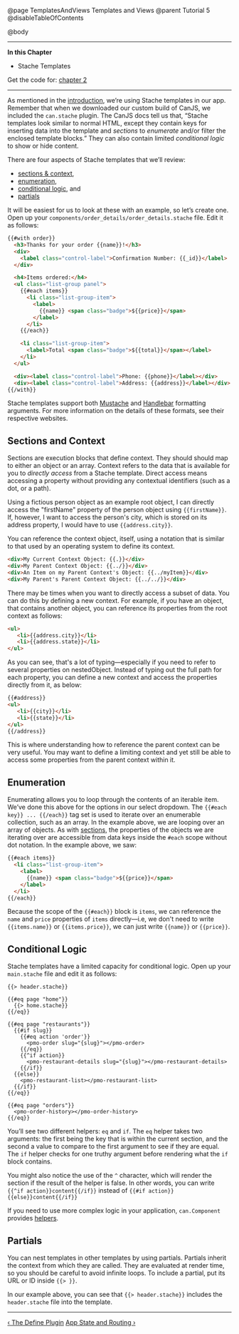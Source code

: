 @page TemplatesAndViews Templates and Views
@parent Tutorial 5
@disableTableOfContents

@body

<div class="getting-started">

- - - -
**In this Chapter**
 - Stache Templates

Get the code for: [chapter 2](https://github.com/bitovi/canjs/blob/minor/guides/examples/PlaceMyOrder/ch-2_canjs-getting-started.zip?raw=true)

- - -

As mentioned in the [introduction](/guides/Tutorial.html), we’re using Stache templates in
our app. Remember that when we downloaded our custom build of CanJS, we
included the `can.stache` plugin. The CanJS docs tell us that,
“Stache templates look similar to normal HTML, except they contain keys for
inserting data into the template and *sections* to *enumerate* and/or filter
the enclosed template blocks.” They can also contain limited *conditional
logic* to show or hide content.

There are four aspects of Stache templates that we’ll review:

- [sections & context](#context),
- [enumeration](#enumeration),
- [conditional logic](#conditionallogic), and
- [partials](#partials)

It will be easiest for us to look at these with an example, so let’s create
one. Open up your `components/order_details/order_details.stache` file.
Edit it as follows:


```html
{{#with order}}
  <h3>Thanks for your order {{name}}!</h3>
  <div>
  	<label class="control-label">Confirmation Number: {{_id}}</label>
  </div>

  <h4>Items ordered:</h4>
  <ul class="list-group panel">
    {{#each items}}
      <li class="list-group-item">
        <label>
          {{name}} <span class="badge">${{price}}</span>
        </label>
      </li>
    {{/each}}

    <li class="list-group-item">
      <label>Total <span class="badge">${{total}}</span></label>
    </li>
  </ul>

  <div><label class="control-label">Phone: {{phone}}</label></div>
  <div><label class="control-label">Address: {{address}}</label></div>
{{/with}}
```

Stache templates support both [Mustache](https://github.com/janl/mustache.js/)
and [Handlebar](http://handlebarsjs.com/) formatting arguments. For more
information on the details of these formats, see their respective websites.

<a name="context"></a>
## Sections and Context
Sections are execution blocks that define context. They should should map to either an object
or an array. Context refers to the data that is available for you to _directly access_ from a Stache template.
Direct access means accessing a property without providing any contextual identifiers (such as a dot, 
or a path). 

Using a fictious person object as an example root object, I can directly access the "firstName" 
property of the person object using `{{firstName}}`. If, however, I want to access the person's city, 
which is stored on its address property, I would have to use `{{address.city}}`.

You can reference the context object, itself, using a notation that is similar to that used
by an operating system to define its context.

```html
<div>My Current Context Object: {{.}}</div> 
<div>My Parent Context Object: {{../}}</div> 
<div>An Item on my Parent Context's Object: {{../myItem}}</div>
<div>My Parent's Parent Context Object: {{../../}}</div>
```

There may be times when you want to directly access a subset of data. You can do this by 
defining a new context. For example, if you have an object, that contains another object, 
you can reference its properties from the root context as follows:

```html
<ul>
   <li>{{address.city}}</li>
   <li>{{address.state}}</li>
</ul>
```
As you can see, that's a lot of typing&mdash;especially if you need to refer to several
properties on nestedObject. Instead of typing out the full path for each property, you can define
a new context and access the properties directly from it, as below:

```html
{{#address}}
<ul>
   <li>{{city}}</li>
   <li>{{state}}</li>
</ul>
{{/address}}
```

This is where understanding how to reference the parent context can be very useful. You may 
want to define a limiting context and yet still be able to access some properties from the 
parent context within it.

<a name="enumeration"></a>
## Enumeration
Enumerating allows you to loop through the contents of an iterable item. We’ve done this above for
the options in our select dropdown. The `{{#each key}} ... {{/each}}` tag set
is used to iterate over an enumerable collection, such as an array. In the
example above, we are looping over an array of objects. As with [sections](#sections),
the properties of the objects we are iterating over are accessible
from data keys inside the `#each` scope without dot notation. In the example
above, we saw:

```html
{{#each items}}
  <li class="list-group-item">
	<label>
	  {{name}} <span class="badge">${{price}}</span>
	</label>
  </li>
{{/each}}
```

Because the scope of the `{{#each}}` block is `items`, we can reference
the `name` and `price` properties of `items` directly&mdash;i.e, we don't need to
write `{{items.name}}` or `{{items.price}}`, we can just write `{{name}}` or `{{price}}`.

<a name="conditionallogic"></a>
## Conditional Logic
Stache templates have a limited capacity for conditional logic. Open up your
`main.stache` file and edit it as follows:

```
{{> header.stache}}

{{#eq page "home"}}
  {{> home.stache}}
{{/eq}}

{{#eq page "restaurants"}}
  {{#if slug}}
    {{#eq action 'order'}}
      <pmo-order slug="{slug}"></pmo-order>
    {{/eq}}
    {{^if action}}
      <pmo-restaurant-details slug="{slug}"></pmo-restaurant-details>
    {{/if}}
  {{else}}
    <pmo-restaurant-list></pmo-restaurant-list>
  {{/if}}
{{/eq}}

{{#eq page "orders"}}
  <pmo-order-history></pmo-order-history>
{{/eq}}
```

You’ll see two different helpers: `eq` and `if`. The `eq` helper takes two
arguments: the first being the key that is within the current section, and
the second a value to compare to the first argument to see if they are equal.
The `if` helper checks for one truthy argument before rendering what the
`if` block contains.

You might also notice the use of the `^` character, which will render the
section if the result of the helper is false. In other words, you can write
`{{^if action}}content{{/if}}` instead of `{{#if action}}{{else}}content{{/if}}`

If you need to use more complex logic in your application, `can.Component`
provides [helpers](../docs/can.Component.prototype.helpers.html).

<a name="partials"></a>
## Partials
You can nest templates in other templates by using partials. Partials inherit
the context from which they are called. They are evaluated at render time, so you
should be careful to avoid infinite loops. To include a partial, put its URL or
ID inside `{{> }}`.

In our example above, you can see that `{{> header.stache}}` includes the
`header.stache` file into the template.

- - -

<span class="pull-left">[&lsaquo; The Define Plugin](TheDefinePlugin.html)</span>
<span class="pull-right">[App State and Routing &rsaquo;](AppStateAndRouting.html)</span>

</div>
